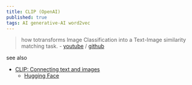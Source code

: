 ```yaml
---
title: CLIP (OpenAI)
published: true
tags: AI generative-AI word2vec
---
```

> how totransforms Image Classification into a Text-Image similarity matching task. - [youtube](https://www.youtube.com/watch?v=u0HG77RNhPE) / [github](https://github.com/openai/CLIP)

see also
- [CLIP: Connecting text and images](https://openai.com/index/clip/)
	- [Hugging Face](https://huggingface.co/docs/transformers/model_doc/clip)